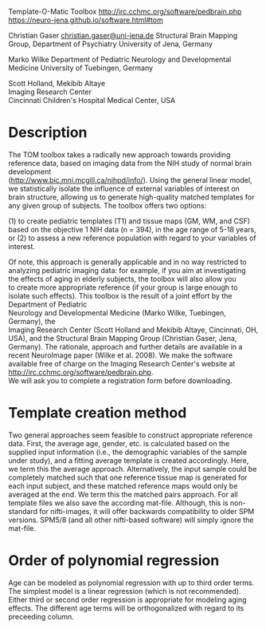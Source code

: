  Template-O-Matic Toolbox 
 http://irc.cchmc.org/software/pedbrain.php  
 https://neuro-jena.github.io/software.html#tom
 
 Christian Gaser christian.gaser@uni-jena.de
 Structural Brain Mapping Group, Department of Psychiatry 
 University of Jena, Germany

 Marko Wilke 
 Department of Pediatric Neurology and Developmental Medicine 
 University of Tuebingen, Germany

 Scott Holland, Mekibib Altaye  
 Imaging Research Center   
 Cincinnati Children's Hospital Medical Center, USA


Description
==========================================================================

The TOM toolbox takes a radically new approach towards providing reference 
data, based on imaging data from the NIH study of normal brain development  
(http://www.bic.mni.mcgill.ca/nihpd/info/). Using the general linear model,  
we statistically isolate the influence of external variables of interest on  
brain structure, allowing us to generate high-quality matched templates for  
any given group of subjects. The toolbox offers two options:

 (1) to create pediatric templates (T1) and tissue maps (GM, WM, and CSF)  
     based on the objective 1 NIH data (n = 394), in the age range of 5-18 
     years, or
 (2) to assess a new reference population with regard to your variables of  
     interest.

Of note, this approach is generally applicable and in no way restricted to  
analyzing pediatric imaging data: for example, if you aim at investigating  
the effects of aging in elderly subjects, the toolbox will also allow you  
to create more appropriate reference (if your group is large enough to  
isolate such effects).
This toolbox is the result of a joint effort by the Department of Pediatric  
Neurology and Developmental Medicine (Marko Wilke, Tuebingen, Germany), the  
Imaging Research Center (Scott Holland and Mekibib Altaye, Cincinnati, OH,
USA), and the Structural Brain Mapping Group (Christian Gaser, Jena, Germany).
The rationale, approach and further details are available in a recent 
NeuroImage paper (Wilke et al. 2008).
We make the software available free of charge on the Imaging Research Center's
website at http://irc.cchmc.org/software/pedbrain.php.  
We will ask you to complete a registration form before downloading.

Template creation method
==========================================================================

Two general approaches seem feasible to construct appropriate reference data.
First, the average age, gender, etc. is calculated based on the supplied input
information (i.e., the demographic variables of the sample under study), and a
fitting average template is created accordingly. Here, we term this the 
average approach. Alternatively, the input sample could be completely matched 
such that one reference tissue map is generated for each input subject, and 
these matched reference maps would only be averaged at the end. We term this 
the matched pairs approach.
For all template files we also save the according mat-file. Although, this is
non-standard for nifti-images, it will offer backwards compatibility to older 
SPM versions. SPM5/8 (and all other nifti-based software) will simply ignore the
mat-file.

Order of polynomial regression
==========================================================================

Age can be modeled as polynomial regression with up to third order terms.
The simplest model is a linear regression (which is not recommended).
Either third or second order regression is appropriate for modeling aging
effects. The different age terms will be orthogonalized with regard to its
preceeding column.
